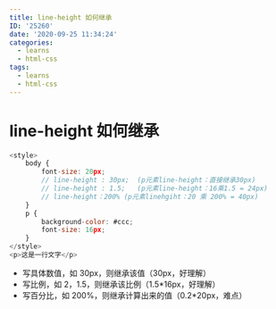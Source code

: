 ```yaml
---
title: line-height 如何继承
ID: '25260'
date: '2020-09-25 11:34:24'
categories:
  - learns
  - html-css
tags:
  - learns
  - html-css
---
```


# line-height 如何继承

``` js 
<style>
    body {
        font-size: 20px;
        // line-height : 30px;	(p元素line-height：直接继承30px)
        // line-height : 1.5;	(p元素line-height：16乘1.5 = 24px)
        // line-height：200%	(p元素linehgiht：20 乘 200% = 40px)
    }
    p {
        background-color: #ccc;
        font-size: 16px;
    }
</style>
<p>这是一行文字</p>
```

- 写具体数值，如 30px，则继承该值（30px，好理解）
- 写比例，如 2，1.5，则继承该比例（1.5\*16px，好理解）
- 写百分比，如 200%，则继承计算出来的值（0.2\*20px，难点）
 
 
